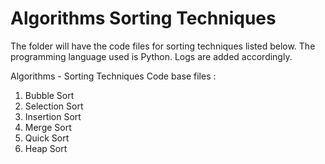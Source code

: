 # Algorithms Sorting Techniques

The folder will have the code files for sorting techniques listed below. The programming language used is Python.
Logs are added accordingly.

Algorithms - Sorting Techniques Code base files :

1.	Bubble Sort
2.	Selection Sort
3.	Insertion Sort
4.	Merge Sort
5.	Quick Sort
6.	Heap Sort
